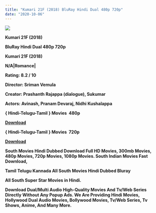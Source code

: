 ```yaml
---
title: "Kumari 21F (2018) BluRay Hindi Dual 480p 720p"
date: "2020-10-06"
---
```


[**![](https://1.bp.blogspot.com/-BssdYK5Rw9Y/X0PJ2OndyXI/AAAAAAAAElE/kxwvw1bj8ZkZdZcS7taKBxDK2jboog6BACLcBGAsYHQ/s1600/images{2deb609f52c527dc8b4fbab26c6d0bae2964b23de7178cabf97238dc1868ff55}252846{2deb609f52c527dc8b4fbab26c6d0bae2964b23de7178cabf97238dc1868ff55}2529.webp)**](https://1.bp.blogspot.com/-BssdYK5Rw9Y/X0PJ2OndyXI/AAAAAAAAElE/kxwvw1bj8ZkZdZcS7taKBxDK2jboog6BACLcBGAsYHQ/s1600/images{2deb609f52c527dc8b4fbab26c6d0bae2964b23de7178cabf97238dc1868ff55}252846{2deb609f52c527dc8b4fbab26c6d0bae2964b23de7178cabf97238dc1868ff55}2529.webp)

 **Kumari 21F (2018)**

**BluRay Hindi Dual 480p 720p** 

**Kumari 21F (2018)**

**N/A|Romance|**

**Rating: 8.2 / 10** 

**Director: Sriman Vemula**

**Creator: Prashanth Rajappa (dialogue), Sukumar**

**Actors: Avinash, Pranam Devaraj, Nidhi Kushalappa**

**{ Hindi-Telugu-Tamil } Movies  480p**

[**Download**](https://myglinks.xyz/8240)

**{ Hindi-Telugu-Tamil } Movies  720p**

[**Download**](https://myglinks.xyz/8241)

 **South Movies Hindi Dubbed Download Full HD Movies, 300mb Movies, 480p Movies, 720p Movies, 1080p Movies. South Indian Movies Fast Download,**

**Tamil Telugu Kannada All South Movies Hindi Dubbed Bluray**

**All South Super Star Movies in Hindi.**

**Download Dual/Multi Audio High-Quality Movies And Tv/Web Series Directly Without Any Popup Ads. We Are Providing Hindi Movies, Hollywood Dual Audio Movies, Bollywood Movies, Tv/Web Series, Tv Shows, Anime, And Many More.**
